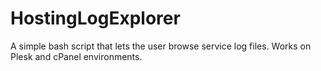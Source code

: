 # HostingLogExplorer
A simple bash script that lets the user browse service log files. Works on Plesk and cPanel environments.
